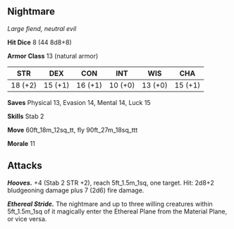 ## Nightmare

*Large fiend, neutral evil*

**Hit Dice** 8 (44 8d8+8)

**Armor Class** 13 (natural armor)

| STR     | DEX     | CON     | INT     | WIS     | CHA     |
|---------|---------|---------|---------|---------|---------|
| 18 (+2) | 15 (+1) | 16 (+1) | 10 (+0) | 13 (+0) | 15 (+1) |

**Saves** Physical 13, Evasion 14, Mental 14, Luck 15

**Skills** Stab 2

**Move** 60ft\_18m\_12sq\_tt, fly 90ft\_27m\_18sq\_ttt

**Morale** 11

## Attacks

***Hooves.*** +4 (Stab 2 STR +2), reach 5ft\_1.5m\_1sq, one target. Hit: 2d8+2 bludgeoning damage plus 7 (2d6) fire damage.

***Ethereal Stride.*** The nightmare and up to three willing creatures within 5ft\_1.5m\_1sq of it magically enter the Ethereal Plane from the Material Plane, or vice versa.


